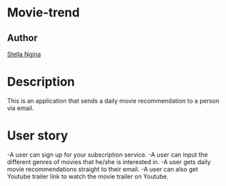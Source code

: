 # Movie-trend

## Author

[Stella Ngina](https://github.com/sngina/movie_trend.git)

# Description
This is an application that sends a daily movie recommendation to a person via email.
# User story
-A user can sign up for your subscription service.
-A user can input the different genres of movies that he/she is interested in.
-A user gets daily movie recommendations straight to their email.
-A user can also get Youtube trailer link to watch the movie trailer on Youtube.
